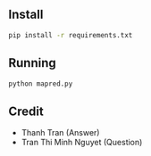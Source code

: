 ## Install

```bash
pip install -r requirements.txt
```

## Running

```bash
python mapred.py
```

## Credit

- Thanh Tran (Answer)
- Tran Thi Minh Nguyet (Question)

